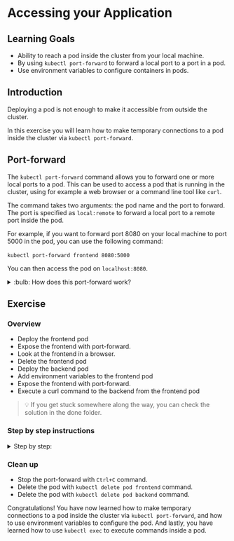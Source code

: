 # Accessing your Application

## Learning Goals

- Ability to reach a pod inside the cluster from your local machine.
- By using `kubectl port-forward` to forward a local port to a port in a pod.
- Use environment variables to configure containers in pods.

## Introduction

Deploying a pod is not enough to make it accessible from outside the cluster.

In this exercise you will learn how to make temporary connections to a pod inside the cluster via
`kubectl port-forward`.

## Port-forward

The `kubectl port-forward` command allows you to forward one or more local ports to a pod. This can
be used to access a pod that is running in the cluster, using for example a web browser or a
command line tool like `curl`.

The command takes two arguments: the pod name and the port to forward. The port is specified as
`local:remote` to forward a local port to a remote port inside the pod.

For example, if you want to forward port 8080 on your local machine to port 5000 in the pod, you
can use the following command:

`kubectl port-forward frontend 8080:5000`

You can then access the pod on `localhost:8080`.

<details>
<summary>:bulb: How does this port-forward work?</summary>

Port forwarding is a network address translation that redirects internet packets form one IP address
with specified port number to another `IP:PORT` set.

In Kubernetes `port-forward` creates a tunnel between your local machine and Kubernetes cluster on
the specified `IP:PORT` pairs in order to establish connection to the cluster.
`kubectl port-forward` allows you to forward not only pods but also services, deployments and other.

More information can be found from [here](https://kubernetes.io/docs/tasks/access-application-cluster/port-forward-access-application-cluster/)

</details>

## Exercise

### Overview

- Deploy the frontend pod
- Expose the frontend with port-forward.
- Look at the frontend in a browser.
- Delete the frontend pod
- Deploy the backend pod
- Add environment variables to the frontend pod
- Expose the frontend with port-forward.
- Execute a curl command to the backend from the frontend pod

> :bulb: If you get stuck somewhere along the way, you can check the solution in the done folder.

### Step by step instructions

<details>
<summary>
Step by step:
</summary>

- Go into the `accessing-your-application` directory and the `start` folder.
- Deploy the frontend pod

<details>
<summary>
Hint on doing that
</summary>

You can use the `kubectl apply -f <filename>` command to deploy the pod.
The pod is defined in the `frontend-pod.yaml` file.

</details>

- Check that the pod is running with `kubectl get pods` command.

You should see something like this:

```text
NAME       READY   STATUS    RESTARTS   AGE
frontend   1/1     Running   0          2m
```

- Expose the frontend with port-forward

Port forward can be achieved with:

`kubectl port-forward --address 0.0.0.0 frontend 8080:5000`

> :bulb: We add the `--address 0.0.0.0` option to the port-forward command to make it accept
> commands coming from remote machines, like your laptop! `0.0.0.0` Means any address, so you
> probably don't want to do this on your own machine in, unless you want to expose something
> to the internet.

And can then be accessed on `workstation-<number>.<prefix>.eficode.academy:8080`
(from the internet).

> :bulb: VSCode will ask you if you what to see the open port. Unfortunately vscode proxy does not
> proxy requests correctly back to the pod, so use the URL of the instance instead.

- Look at it in the browser.

Now we will deploy both the frontend and backend pods.

- Stop the port-forward process by pressing `Ctrl-c` in the terminal.
- Delete the frontend pod with `kubectl delete pod frontend` command.
- Deploy the backend pod with `kubectl apply -f backend-pod.yaml` command.
- Check that the pod is running, and note down the IP with `kubectl get pods -o wide` command.

You should see something like this:

```shell
k get pods backend -o wide

NAME      READY   STATUS    RESTARTS   AGE   IP            NODE                                        NOMINATED NODE   READINESS GATES
backend   1/1     Running   0          11s   10.0.40.196   ip-10-0-35-102.eu-west-1.compute.internal   <none>           <none>
```

In this case the IP is `10.0.40.196`, but it will be different in your case.

#### Add environment variables to the frontend pod

- Open the `frontend-pod.yaml` file and add the following environment variables to the pod:

```yaml
env:
  - name: BACKEND_HOST
    value: "10.0.40.196" # Use the IP address you noted down above
  - name: BACKEND_PORT
    value: "5000"
```

The `env` key is part of the `spec.containers[0]`:

```yaml
apiVersion: v1
kind: Pod
metadata:
  name: frontend
spec:
  containers:
    - name: frontend
      image: ghcr.io/eficode-academy/quotes-flask-frontend:release
      ports:
        - containerPort: 5000
      # <put env: here!>
```

<details>
<summary>
Help me! (solution)
</summary>

```yaml
apiVersion: v1
kind: Pod
metadata:
  name: frontend
spec:
  containers:
    - name: frontend
      image: ghcr.io/eficode-academy/quotes-flask-frontend:release
      ports:
        - containerPort: 5000
      env:
        - name: BACKEND_HOST
          value: "10.0.40.196"
        - name: BACKEND_PORT
          value: "5000"
```

</details>

- Deploy the frontend pod with `kubectl apply -f frontend-pod.yaml` command.

- Check that the pod is running with `kubectl get pods` command.

- Forward a local port to the pod using `kubectl port-forward`.

- Visit the frontend in the browser.

You should see something like this:

![alt](img/app-front-back.png)

(if you don't you might need to refresh the page)

- Exec into the frontend pod with `kubectl exec -it frontend -- /bin/sh` command.

- Execute a curl command to the backend `curl http://<BACKEND_IP>:5000`.

### Extra

<details>
<summary>
Extra exercise
</summary>

While still having the port-forward running

- Access the frontend in the browser and check that it still works and that frontend has access to
  the backend.
- Try to delete the backend pod with `kubectl delete pod backend` command.
- Try to recreate the backend pod with `kubectl apply -f backend-pod.yaml` command.
- Access the frontend in the browser.
- Does it still have access to the backend?

If not, why not?

<details>
<summary>Solution</summary>

The frontend pod is not configured to automatically re-resolve the backend IP address.
So when we deleted the pod, and recreated it, the IP address changed, but the frontend pod still
has the old IP address in its environment variables.

Thankfully Kubernetes has a networking abstraction called `services` which solves this exact (and
more!) problem, which we will learn about in the next exercise.

</details>
</details>
</details>

### Clean up

- Stop the port-forward with `Ctrl+C` command.
- Delete the pod with `kubectl delete pod frontend` command.
- Delete the pod with `kubectl delete pod backend` command.

Congratulations! You have now learned how to make temporary connections to a pod inside the cluster
via `kubectl port-forward`, and how to use environment variables to configure the pod.
And lastly, you have learned how to use `kubectl exec` to execute commands inside a pod.
